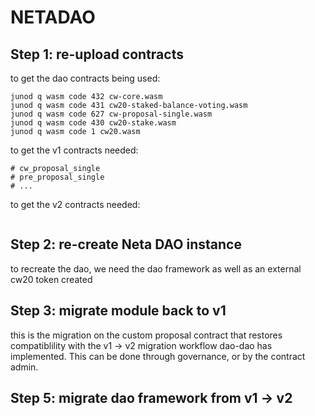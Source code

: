 # NETADAO 

## Step 1: re-upload contracts
to get the dao contracts being used:
```
junod q wasm code 432 cw-core.wasm
junod q wasm code 431 cw20-staked-balance-voting.wasm
junod q wasm code 627 cw-proposal-single.wasm
junod q wasm code 430 cw20-stake.wasm
junod q wasm code 1 cw20.wasm
```
to get the v1 contracts needed:
```
# cw_proposal_single
# pre_proposal_single
# ...
```
to get the v2 contracts needed:
```

```
## Step 2: re-create Neta DAO instance
to recreate the dao, we need the dao framework as well as an external cw20 token created

## Step 3: migrate module back to v1
this is the migration on the custom proposal contract that restores compatiblility with the v1 -> v2 migration workflow dao-dao has implemented. This can be done through governance, or by the contract admin.

## Step 5: migrate dao framework from v1 -> v2
